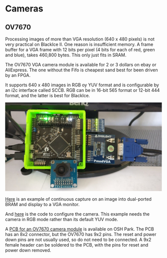 # Cameras

## OV7670

Processing images of more than VGA resolution (640 x 480 pixels) is not very practical on BlackIce II. One reason is insufficient memory. A frame buffer for a VGA frame with 12 bits per pixel (4 bits for each of red, green and blue), takes 460,800 bytes. This only just fits in SRAM.

The OV7670 VGA camera module is available for 2 or 3 dollars on ebay or AliExpress. The one without the Fifo is cheapest sand best for been driven by an FPGA.

It supports 640 x 480 images in RGB oy YUV format and is configurable by an i2c interface called SCCB.  RGB can be in 16-bit 565 format or 12-bit 444 format, and the latter is best for BlackIce.

![OV7670][img1]

[Here][here1] is an example of continuous capture on an image into dual-ported BRAM and display to a VGA monitor.

And [here][here2] is the code to configure the camera. This example needs the camera in RGB mode rather than its default YUV mode.

A [PCB for an OV7670 camera module][] is available on OSH Park. The PCB has an 8x2 connector, but the OV7670 has 9x2 pins. The reset and power down pins are not usually used, so do not need to be connected. A 9x2 female header can be soldered to the PCB, with the pins for reset and power down removed.

[img1]:									./OV7670.jpg "OV7670"
[here1]:								https://github.com/lawrie/verilog_examples/tree/master/fpga/vgabuff
[here2]:								https://github.com/lawrie/OV7670-Verilog/tree/master/src
[PCB for an OV7670 camera module]:		https://oshpark.com/shared_projects/HAZ1ZB7w
